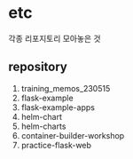 # etc
각종 리포지토리 모아놓은 것

## repository
1. training_memos_230515
2. flask-example
3. flask-example-apps
4. helm-chart
5. helm-charts
6. container-builder-workshop
7. practice-flask-web